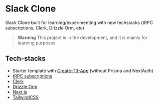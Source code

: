 # Slack Clone

Slack Clone built for learning/experimenting with new techstacks (tRPC subscriptions, Clerk, Drizzle Orm, etc)

> **Warning**
> This project is in the development, and it is mainly for learning purposes

## Tech-stacks

- Starter template with [Create-T3-App](https://create.t3.gg/) (without Prisma and NextAuth)
- [tRPC subscriptions](https://trpc.io/docs/subscriptions)
- [Clerk](https://clerk.com/)
- [Drizzle Orm](https://github.com/drizzle-team/drizzle-orm)
- [Next.js](https://nextjs.org/)
- [TailwindCSS](https://tailwindcss.com/)
